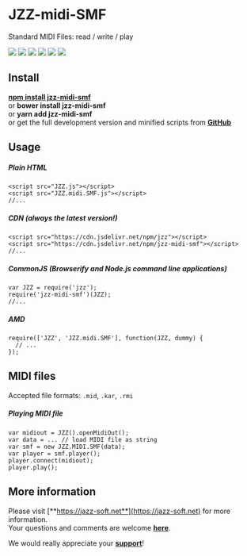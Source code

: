 # JZZ-midi-SMF

Standard MIDI Files: read / write / play

![](http://jazz-soft.github.io/img/nodejs.jpg)
![](http://jazz-soft.github.io/img/firefox.jpg)
![](http://jazz-soft.github.io/img/chrome.jpg)
![](http://jazz-soft.github.io/img/opera.jpg)
![](http://jazz-soft.github.io/img/safari.jpg)
![](http://jazz-soft.github.io/img/msie.jpg)

## Install

[**npm install jzz-midi-smf**](https://www.npmjs.com/package/jzz-midi-smf)  
or **bower install jzz-midi-smf**  
or **yarn add jzz-midi-smf**  
or get the full development version and minified scripts from [**GitHub**](https://github.com/jazz-soft/JZZ-midi-SMF)

## Usage

##### Plain HTML

    <script src="JZZ.js"></script>
    <script src="JZZ.midi.SMF.js"></script>
    //...

##### CDN (always the latest version!)

    <script src="https://cdn.jsdelivr.net/npm/jzz"></script>
    <script src="https://cdn.jsdelivr.net/npm/jzz-midi-smf"></script>
    //...

##### CommonJS (Browserify and Node.js command line applications)

    var JZZ = require('jzz');
    require('jzz-midi-smf')(JZZ);
    //...

##### AMD

    require(['JZZ', 'JZZ.midi.SMF'], function(JZZ, dummy) {
      // ...
    });

## MIDI files
Accepted file formats: `.mid`, `.kar`, `.rmi`

##### Playing MIDI file

    var midiout = JZZ().openMidiOut();
    var data = ... // load MIDI file as string
    var smf = new JZZ.MIDI.SMF(data);
    var player = smf.player();
    player.connect(midiout);
    player.play();


## More information

Please visit [**https://jazz-soft.net**](https://jazz-soft.net) for more information.  
Your questions and comments are welcome [**here**](https://jazz-soft.org).

We would really appreciate your [**support**](https://jazz-soft.net/donate)!
